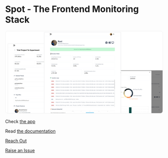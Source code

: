 # Spot - The Frontend Monitoring Stack

<p align="center">
  <img src="./frontend/public/images/homepage/definitive-monitoring-min.png" title="Spot" alt="Spot" style="border: 1px solid #efefef; border-radius: 0.5rem;">
</p>

Check [the app](https://spot-monitoring.vercel.app)

Read [the documentation](https://spot-monitoring.vercel.app/docs)

[Reach Out](https://www.linkedin.com/in/dev-esh/)

[Raise an Issue](https://github.com/deve-sh/Spot/issues/new)

